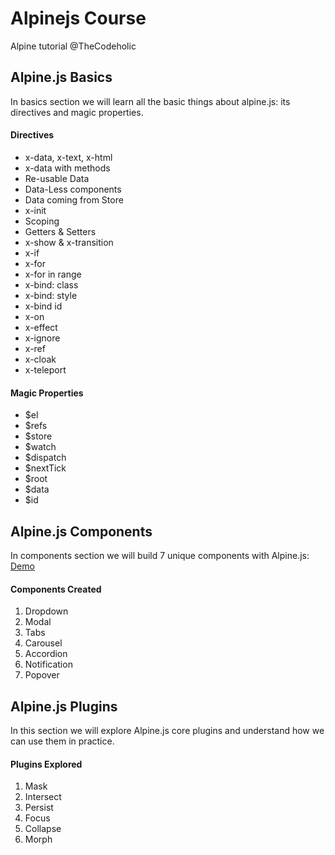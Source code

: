 # Alpinejs Course
Alpine tutorial @TheCodeholic


## Alpine.js Basics
In basics section we will learn all the basic things about alpine.js: its directives and magic properties.

#### Directives
 - x-data, x-text, x-html
 - x-data with methods
 - Re-usable Data
 - Data-Less components
 - Data coming from Store
 - x-init
 - Scoping
 - Getters & Setters
 - x-show & x-transition
 - x-if
 - x-for
 - x-for in range
 - x-bind: class 
 - x-bind: style
 - x-bind id
 - x-on
 - x-effect
 - x-ignore
 - x-ref
 - x-cloak
 - x-teleport

#### Magic Properties
 - $el
 - $refs
 - $store
 - $watch
 - $dispatch
 - $nextTick
 - $root
 - $data
 - $id

## Alpine.js Components
In components section we will build 7 unique components with Alpine.js: [Demo](https://alpinejs-course.netlify.app/components/)

#### Components Created
1. Dropdown
2. Modal
3. Tabs
4. Carousel
5. Accordion
6. Notification
7. Popover

## Alpine.js Plugins
In this section we will explore Alpine.js core plugins and understand how we can use them in practice.

#### Plugins Explored
1. Mask
2. Intersect
3. Persist
4. Focus
5. Collapse
6. Morph
